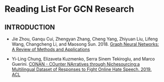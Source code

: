 # Reading List For GCN Research

## INTRODUCTION

- Jie Zhou, Ganqu Cui, Zhengyan Zhang, Cheng Yang, Zhiyuan Liu, Lifeng Wang, Changcheng Li, and Maosong Sun. 2018. [Graph Neural Networks: A Review of Methods and Applications](http://arxiv.org/abs/1812.08434)

- Yi-Ling Chung, Elizaveta Kuzmenko, Serra Sinem Tekiroglu, and Marco Guerini. [CONAN - COunter NArratives through Nichesourcing:a Multilingual Dataset of Responses to Fight Online Hate Speech. 2019. ACL](https://www.aclweb.org/anthology/P19-1271.pdf)
